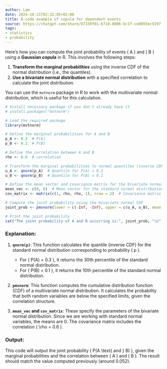 ```yaml
---
author: Lam
date: 2024-10-21T02:32:05+02:00
title: R-code example of copula for dependent events
source: https://chatgpt.com/share/67159f01-b710-8006-bc1f-ce8093ec9297
tags:
- statistics
- probability
---
```


Here’s how you can compute the joint probability of events \( A \) and \( B \) using a **Gaussian copula** in R. This involves the following steps:

1. **Transform the marginal probabilities** using the inverse CDF of the normal distribution (i.e., the quantiles).
2. **Use a bivariate normal distribution** with a specified correlation to calculate the joint distribution.

You can use the `mvtnorm` package in R to work with the multivariate normal distribution, which is useful for this calculation.

```r
# Install necessary package if you don't already have it
# install.packages("mvtnorm")

# Load the required package
library(mvtnorm)

# Define the marginal probabilities for A and B
p_A <- 0.3  # P(A)
p_B <- 0.1  # P(B)

# Define the correlation between A and B
rho <- 0.6  # correlation

# Transform the marginal probabilities to normal quantiles (inverse CDF of the normal distribution)
u_A <- qnorm(p_A)  # Quantile for P(A) = 0.3
u_B <- qnorm(p_B)  # Quantile for P(B) = 0.1

# Define the mean vector and covariance matrix for the bivariate normal distribution
mean_vec <- c(0, 0)  # Mean vector for the standard normal distribution
cov_matrix <- matrix(c(1, rho, rho, 1), nrow = 2)  # Covariance matrix with correlation rho

# Compute the joint probability using the bivariate normal CDF
joint_prob <- pmvnorm(lower = c(-Inf, -Inf), upper = c(u_A, u_B), mean = mean_vec, sigma = cov_matrix)

# Print the joint probability
cat("The joint probability of A and B occurring is:", joint_prob, "\n")
```

### Explanation:
1. **`qnorm(p)`**: This function calculates the quantile (inverse CDF) for the standard normal distribution corresponding to probability \( p \).
   - For \( P(A) = 0.3 \), it returns the 30th percentile of the standard normal distribution.
   - For \( P(B) = 0.1 \), it returns the 10th percentile of the standard normal distribution.
   
2. **`pmvnorm`**: This function computes the cumulative distribution function (CDF) of a multivariate normal distribution. It calculates the probability that both random variables are below the specified limits, given the correlation structure.

3. **`mean_vec` and `cov_matrix`**: These specify the parameters of the bivariate normal distribution. Since we are working with standard normal variables, the means are 0. The covariance matrix includes the correlation \( \rho = 0.6 \).

### Output:
This code will output the joint probability \( P(A \text{ and } B) \), given the marginal probabilities and the correlation between \( A \) and \( B \). The result should match the value computed previously (around 0.052).
